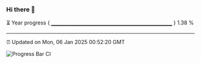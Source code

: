 ### Hi there 👋

⏳ Year progress { ▁▁▁▁▁▁▁▁▁▁▁▁▁▁▁▁▁▁▁▁▁▁▁▁▁▁▁▁▁▁ } 1.38 %

---

⏰ Updated on Mon, 06 Jan 2025 00:52:20 GMT

![Progress Bar CI](https://github.com/Shyam-Makwana/GitHub-Actions-Demo/workflows/Progress%20Bar%20CI/badge.svg)
